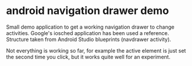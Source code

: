 # android navigation drawer demo

Small demo application to get a working navigation drawer to change activities. Google's iosched application has been used a reference. Structure taken from Android Studio blueprints (navdrawer activity).

Not everything is working so far, for example the active element is just set the second time you click, but it works quite well for an experiment.
